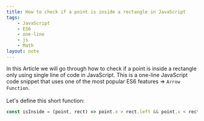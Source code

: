 ```yaml
---
title: How to check if a point is inside a rectangle in JavaScript
tags:
    - JavaScript
    - ES6
    - one-line
    - js
    - Math
layout: note
---
```




In this Article we will go through how to check if a point is inside a rectangle only using single line of code in JavaScript.
This is a one-line JavaScript code snippet that uses one of the most popular ES6 features => `Arrow Function`.
<br/>
<br/>
Let's define this short function:

```js {.wrap}
const isInside = (point, rect) => point.x > rect.left && point.x < rect.right && point.y > rect.top && point.y < rect.bottom;
```